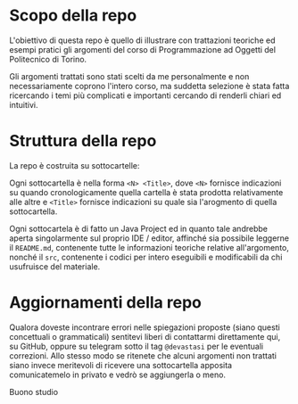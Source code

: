 # Scopo della repo

L'obiettivo di questa repo è quello di illustrare con trattazioni teoriche ed esempi pratici gli argomenti del corso di Programmazione ad Oggetti del Politecnico di Torino.

Gli argomenti trattati sono stati scelti da me personalmente e non necessariamente coprono l'intero corso, ma suddetta selezione è stata fatta ricercando i temi più complicati e importanti cercando di renderli chiari ed intuitivi.

# Struttura della repo

La repo è costruita su sottocartelle:

Ogni sottocartella è nella forma `<N> <Title>`, dove `<N>` fornisce indicazioni su quando cronologicamente quella cartella è stata prodotta relativamente alle altre e `<Title>` fornisce indicazioni su quale sia l'arogmento di quella sottocartella.

Ogni sottocartela è di fatto un Java Project ed in quanto tale andrebbe aperta singolarmente sul proprio IDE / editor, affinché sia possibile leggerne il `README.md`, contenente tutte le informazioni teoriche relative all'argomento, nonché il `src`, contenente i codici per intero eseguibili e modificabili da chi usufruisce del materiale.

# Aggiornamenti della repo

Qualora doveste incontrare errori nelle spiegazioni proposte (siano questi concettuali o grammaticali) sentitevi liberi di contattarmi direttamente qui, su GitHub, oppure su telegram sotto il tag `@devastasi` per le eventuali correzioni. Allo stesso modo se ritenete che alcuni argomenti non trattati siano invece meritevoli di ricevere una sottocartella apposita comunicatemelo in privato e vedrò se aggiungerla o meno.

Buono studio